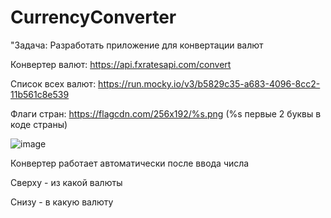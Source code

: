 # CurrencyConverter

"Задача: Разработать приложение для конвертации валют

Конвертер валют: https://api.fxratesapi.com/convert

Список всех валют: https://run.mocky.io/v3/b5829c35-a683-4096-8cc2-11b561c8e539

Флаги стран: https://flagcdn.com/256x192/%s.png (%s первые 2 буквы в коде страны)

![image](https://github.com/user-attachments/assets/71f727d3-7f4b-440a-8268-1680e0afe24b)

Конвертер работает автоматически после ввода числа

Сверху - из какой валюты

Снизу - в какую валюту
